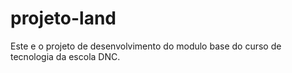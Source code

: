 # projeto-land
Este e o projeto de desenvolvimento do modulo base do curso de tecnologia da escola DNC.

